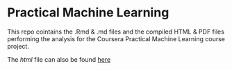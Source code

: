 # Practical Machine Learning  

This repo cointains the .Rmd & .md files and the compiled HTML & PDF files performing the analysis for the Coursera Practical Machine Learning course project.

The *html* file can also be found [here](http://rpubs.com/Filomena71/186681)
